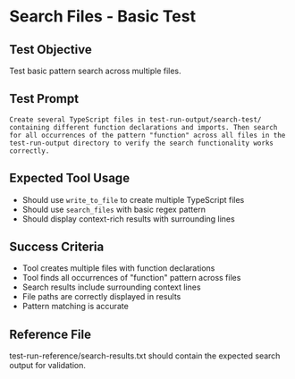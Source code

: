 # Search Files - Basic Test

## Test Objective

Test basic pattern search across multiple files.

## Test Prompt

```
Create several TypeScript files in test-run-output/search-test/ containing different function declarations and imports. Then search for all occurrences of the pattern "function" across all files in the test-run-output directory to verify the search functionality works correctly.
```

## Expected Tool Usage

- Should use `write_to_file` to create multiple TypeScript files
- Should use `search_files` with basic regex pattern
- Should display context-rich results with surrounding lines

## Success Criteria

- Tool creates multiple files with function declarations
- Tool finds all occurrences of "function" pattern across files
- Search results include surrounding context lines
- File paths are correctly displayed in results
- Pattern matching is accurate

## Reference File

test-run-reference/search-results.txt should contain the expected search output for validation.
